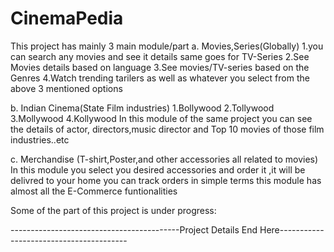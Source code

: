 # CinemaPedia
This project has mainly 3 main module/part
  a. Movies,Series(Globally)
    1.you can search any movies and see it details same goes for TV-Series
    2.See Movies details based on language
    3.See movies/TV-series based on the Genres
    4.Watch trending tarilers as well as whatever you select from the above 3 mentioned options
    
  b. Indian Cinema(State Film industries)
    1.Bollywood
    2.Tollywood
    3.Mollywood
    4.Kollywood
      In this module of the same project you can see the details of actor, directors,music director and Top 10 movies of those film industries..etc
      
  c. Merchandise
      (T-shirt,Poster,and other accessories all related to movies)
      In this module you select you desired accessories and order it ,it will be delivred to your home
      you can track orders
        in simple terms this module has almost all the E-Commerce funtionalities
        
  Some of the part of this project is under progress:
  
  
  ------------------------------------------Project Details End Here----------------------------------------
